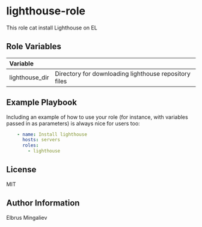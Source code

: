 lighthouse-role
=========

This role cat install Lighthouse on EL

Role Variables
-------------
|  Variable  |    |
|:---|:---|
| lighthouse_dir | Directory for downloading lighthouse repository files |

Example Playbook
----------------

Including an example of how to use your role (for instance, with variables passed in as parameters) is always nice for users too:

```yml
    - name: Install lighthouse
      hosts: servers
      roles:
        - lighthouse
```

License
-------

MIT

Author Information
------------------

Elbrus Mingaliev

